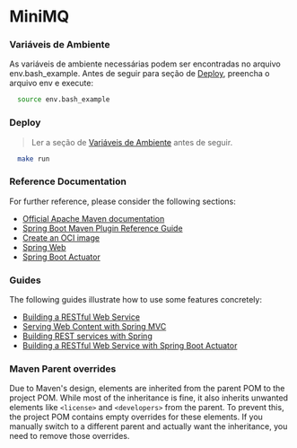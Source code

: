 # MiniMQ

### Variáveis de Ambiente

As variáveis de ambiente necessárias podem ser encontradas no arquivo env.bash_example. Antes de seguir para seção de [Deploy](), preencha o arquivo env e execute:

```bash
  source env.bash_example
```

### Deploy

> Ler a seção de [Variáveis de Ambiente]() antes de seguir.

```bash
  make run
```


### Reference Documentation

For further reference, please consider the following sections:

- [Official Apache Maven documentation](https://maven.apache.org/guides/index.html)
- [Spring Boot Maven Plugin Reference Guide](https://docs.spring.io/spring-boot/3.5.7/maven-plugin)
- [Create an OCI image](https://docs.spring.io/spring-boot/3.5.7/maven-plugin/build-image.html)
- [Spring Web](https://docs.spring.io/spring-boot/3.5.7/reference/web/servlet.html)
- [Spring Boot Actuator](https://docs.spring.io/spring-boot/3.5.7/reference/actuator/index.html)

### Guides

The following guides illustrate how to use some features concretely:

- [Building a RESTful Web Service](https://spring.io/guides/gs/rest-service/)
- [Serving Web Content with Spring MVC](https://spring.io/guides/gs/serving-web-content/)
- [Building REST services with Spring](https://spring.io/guides/tutorials/rest/)
- [Building a RESTful Web Service with Spring Boot Actuator](https://spring.io/guides/gs/actuator-service/)

### Maven Parent overrides

Due to Maven's design, elements are inherited from the parent POM to the project POM.
While most of the inheritance is fine, it also inherits unwanted elements like `<license>` and `<developers>` from the parent.
To prevent this, the project POM contains empty overrides for these elements.
If you manually switch to a different parent and actually want the inheritance, you need to remove those overrides.
